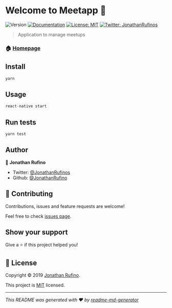 # Welcome to Meetapp 👋
![Version](https://img.shields.io/badge/version-0.0.1-blue.svg?cacheSeconds=2592000)
[![Documentation](https://img.shields.io/badge/documentation-yes-brightgreen.svg)](https://www.jonathanrufino.com/meetup/swagger)
[![License: MIT](https://img.shields.io/badge/License-MIT-yellow.svg)](https://opensource.org/licenses/MIT)
[![Twitter: JonathanRufinos](https://img.shields.io/twitter/follow/JonathanRufinos.svg?style=social)](https://twitter.com/JonathanRufinos)

> Application to manage meetups

### 🏠 [Homepage](https://www.jonathanrufino.com/meetup)

## Install

```sh
yarn
```

## Usage

```sh
react-native start
```

## Run tests

```sh
yarn test
```

## Author

👤 **Jonathan Rufino**

* Twitter: [@JonathanRufinos](https://twitter.com/JonathanRufinos)
* Github: [@JonathanRufino](https://github.com/JonathanRufino)

## 🤝 Contributing

Contributions, issues and feature requests are welcome!

Feel free to check [issues page](https://github.com/JonathanRufino/bootcamp-rocketseat-desafio-10/issues).

## Show your support

Give a ⭐️ if this project helped you!


## 📝 License

Copyright © 2019 [Jonathan Rufino](https://github.com/JonathanRufino).

This project is [MIT](https://opensource.org/licenses/MIT) licensed.

***
_This README was generated with ❤️ by [readme-md-generator](https://github.com/kefranabg/readme-md-generator)_

